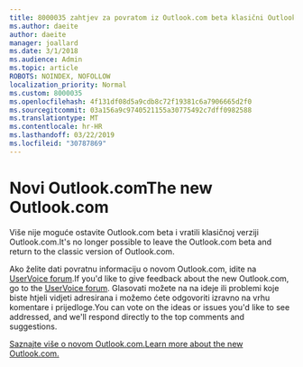 ```yaml
---
title: 8000035 zahtjev za povratom iz Outlook.com beta klasični Outlook.com
ms.author: daeite
author: daeite
manager: joallard
ms.date: 3/1/2018
ms.audience: Admin
ms.topic: article
ROBOTS: NOINDEX, NOFOLLOW
localization_priority: Normal
ms.custom: 8000035
ms.openlocfilehash: 4f131df08d5a9cdb8c72f19381c6a7906665d2f0
ms.sourcegitcommit: 03a156a9c9740521155a30775492c7dff0982588
ms.translationtype: MT
ms.contentlocale: hr-HR
ms.lasthandoff: 03/22/2019
ms.locfileid: "30787869"
---
```

# <a name="the-new-outlookcom"></a><span data-ttu-id="b9a36-102">Novi Outlook.com</span><span class="sxs-lookup"><span data-stu-id="b9a36-102">The new Outlook.com</span></span>

<span data-ttu-id="b9a36-103">Više nije moguće ostavite Outlook.com beta i vratili klasičnoj verziji Outlook.com.</span><span class="sxs-lookup"><span data-stu-id="b9a36-103">It's no longer possible to leave the Outlook.com beta and return to the classic version of Outlook.com.</span></span>

<span data-ttu-id="b9a36-104">Ako želite dati povratnu informaciju o novom Outlook.com, idite na [UserVoice forum](https://go.microsoft.com/fwlink/p/?linkid=851599).</span><span class="sxs-lookup"><span data-stu-id="b9a36-104">If you'd like to give feedback about the new Outlook.com, go to the [UserVoice forum](https://go.microsoft.com/fwlink/p/?linkid=851599).</span></span> <span data-ttu-id="b9a36-105">Glasovati možete na na ideje ili problemi koje biste htjeli vidjeti adresirana i možemo ćete odgovoriti izravno na vrhu komentare i prijedloge.</span><span class="sxs-lookup"><span data-stu-id="b9a36-105">You can vote on the ideas or issues you'd like to see addressed, and we'll respond directly to the top comments and suggestions.</span></span>

[<span data-ttu-id="b9a36-106">Saznajte više o novom Outlook.com.</span><span class="sxs-lookup"><span data-stu-id="b9a36-106">Learn more about the new Outlook.com.</span></span>](https://go.microsoft.com/fwlink/p/?linkid=874356)